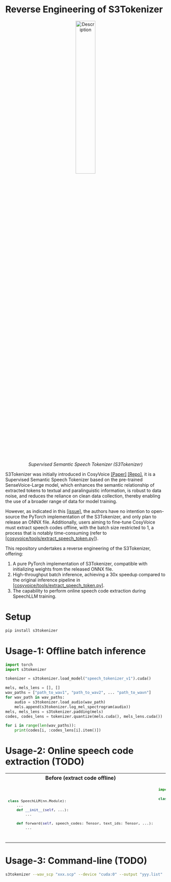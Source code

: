 # Reverse Engineering of S3Tokenizer

<div align="center">
  <img src="https://arxiv.org/html/2407.04051v2/x1.png" alt="Description" width="35%" />
  <p><em>Supervised Semantic Speech Tokenizer (S3Tokenizer)</em></p>
</div>

S3Tokenizer was initially introduced in CosyVoice [[Paper]](https://arxiv.org/abs/2407.04051v2) [[Repo]](https://github.com/FunAudioLLM/CosyVoice), it is a Supervised Semantic Speech Tokenizer based on the pre-trained SenseVoice-Large model, which enhances the semantic relationship of extracted tokens to textual and paralinguistic information, is robust to data noise, and reduces the reliance on clean data collection, thereby enabling the use of a broader range of data for model training.

However, as indicated in this [[issue]](https://github.com/FunAudioLLM/CosyVoice/issues/70), the authors have no intention to open-source the PyTorch implementation of the S3Tokenizer, and only plan to release an ONNX file. Additionally, users aiming to fine-tune CosyVoice must extract speech codes offline, with the batch size restricted to 1, a process that is notably time-consuming (refer to [[cosyvoice/tools/extract_speech_token.py]](https://github.com/FunAudioLLM/CosyVoice/blob/main/tools/extract_speech_token.py)).

This repository undertakes a reverse engineering of the S3Tokenizer, offering:
1. A pure PyTorch implementation of S3Tokenizer, compatible with initializing weights from the released ONNX file.
2. High-throughput batch inference, achieving a 30x speedup compared to the original inference pipeline in [[cosyvoice/tools/extract_speech_token.py]](https://github.com/FunAudioLLM/CosyVoice/blob/main/tools/extract_speech_token.py).
3. The capability to perform online speech code extraction during SpeechLLM training.

# Setup

```sh
pip install s3tokenizer
```

# Usage-1: Offline batch inference

```py
import torch
import s3tokenizer

tokenizer = s3tokenizer.load_model("speech_tokenizer_v1").cuda()

mels, mels_lens = [], []
wav_paths = ["path_to_wav1", "path_to_wav2", ... "path_to_wavn"]
for wav_path in wav_paths:
    audio = s3tokenizer.load_audio(wav_path)
    mels.append(s3tokenizer.log_mel_spectrogram(audio))
mels, mels_lens = s3tokenizer.padding(mels)
codes, codes_lens = tokenizer.quantize(mels.cuda(), mels_lens.cuda())

for i in range(len(wav_paths)):
    print(codes[i, :codes_lens[i].item()])
```


# Usage-2: Online speech code extraction (TODO)

<table>
<tr>
<th>Before (extract code offline)</th>
<th>After (extract code online)</th>
</tr>
<tr>
<td>
<sub>

```py

class SpeechLLM(nn.Module):
    ...
    def __init__(self, ...):
        ...

    def forward(self, speech_codes: Tensor, text_ids: Tensor, ...):
        ...
```

</sub>
<td>
<sub>

```py
import s3tokenizer

class SpeechLLM(nn.Module):
    ...
    def __init__(self, ...):
        ...
        self.speech_tokenizer = s3tokenizer.load_model("speech_tokenizer_v1")

    def forward(self, speech: Tensor, speech_lens: Tensor, text_ids: Tensor, ...):
        ...
        speech_codes = self.speech_tokenizer(speech, speech_lens)
```

</sub>
</td>
</tr>
</table>

# Usage-3: Command-line (TODO)

```sh
s3tokenizer --wav_scp "xxx.scp" --device "cuda:0" --output "yyy.list"
```
